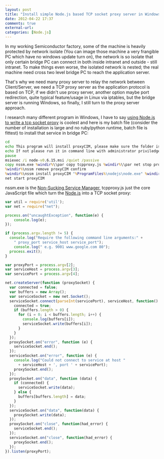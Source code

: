 ```yaml
---
layout: post
title: "Install simple Node.js based TCP socket proxy server in Windows by Batch File"
date: 2012-04-22 17:37
comments: true
external-url:
categories: [Node.js]
---
```

In my working Semiconductor factory, some of the machine is heavily protected by network isolate (You can image those machine a very frangible PC which have no windows update turn on), the network is so isolate that only certain bridge PC can connect in both inside intranet and outside - still intranet. To make things even worse, the isolated network is nested; the real machine need cross two level bridge PC to reach the application server.

<!--more-->

That's why we need many proxy server to relay the network between Client/Server, we need a TCP proxy server as the application protocol is based on TCP, if we didn't use proxy server, another option maybe port redirection, quite typical feature/usage in Linux via iptables, but the bridge server is running Windows, so finally, I still turn to the proxy server approach.

I research many different program in Windows, I have to say <a href="http://delog.wordpress.com/2011/04/08/a-simple-tcp-proxy-in-node-js/" target="_blank">using Node.js to write a tcp socket proxy</a> is coolest and here is my batch file (consider the number of installation is large and no ruby/python runtime, batch file is fittest) to install that service in bridge PC:

```bat map port 9999 to cvpcimap06:9999 windows batch file
cd
echo This program will install proxyCIM, please make sure the folder is SocketProxyServer
echo If not please run it in command line with administrator priviledge
pause
msiexec /i node-v0.6.15.msi /quiet /passive
copy nssm.exe %windir%\\par copy tcpproxy.js %windir%\\par net stop proxyCIM
%windir%\nssm remove proxyCIM confirm
%windir%\nssm install proxyCIM "%ProgramFiles%\nodejs\node.exe" %windir%\tcpproxy.js 9999 cvpcimap06 9999
net start proxyCIM
```

nssm.exe is the <a href="http://nssm.cc/" target="_blank">Non-Sucking Service Manager</a>, tcpproxy.js just the core JavaScript file which turn the <a href="http://nodejs.org/" target="_blank">Node.js</a> into a TCP socket proxy:

```javascript tcpproxy.js
var util = require('util');
var net = require("net");

process.on("uncaughtException", function(e) {
	console.log(e);
});

if (process.argv.length != 5) {
  console.log("Require the following command line arguments:" +
    " proxy_port service_host service_port");
    console.log(" e.g. 9001 www.google.com 80");
  process.exit();
}

var proxyPort = process.argv[2];
var serviceHost = process.argv[3];
var servicePort = process.argv[4];

net.createServer(function (proxySocket) {
  var connected = false;
  var buffers = new Array();
  var serviceSocket = new net.Socket();
  serviceSocket.connect(parseInt(servicePort), serviceHost, function() {
    connected = true;
    if (buffers.length > 0) {
      for (i = 0; i < buffers.length; i++) {
        console.log(buffers[i]);
        serviceSocket.write(buffers[i]);
      }
    }
  });
  proxySocket.on("error", function (e) {
    serviceSocket.end();
  });
  serviceSocket.on("error", function (e) {
    console.log("Could not connect to service at host "
      + serviceHost + ', port ' + servicePort);
    proxySocket.end();
  });
  proxySocket.on("data", function (data) {
    if (connected) {
      serviceSocket.write(data);
    } else {
      buffers[buffers.length] = data;
    }
  });
  serviceSocket.on("data", function(data) {
    proxySocket.write(data);
  });
  proxySocket.on("close", function(had_error) {
    serviceSocket.end();
  });
  serviceSocket.on("close", function(had_error) {
    proxySocket.end();
  });
}).listen(proxyPort);
```
